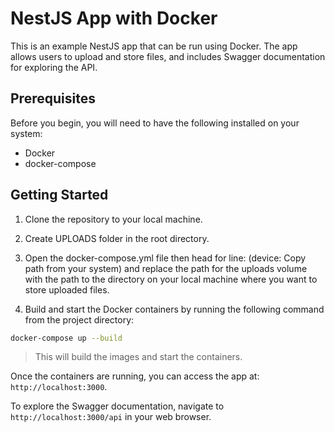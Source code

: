 # NestJS App with Docker

This is an example NestJS app that can be run using Docker. The app allows users to upload and store files, and includes Swagger documentation for exploring the API.

## Prerequisites

Before you begin, you will need to have the following installed on your system:

- Docker
- docker-compose

## Getting Started

1. Clone the repository to your local machine.

2. Create UPLOADS folder in the root directory.

3. Open the docker-compose.yml file then head for line: (device: Copy path from your system) and replace the path for the uploads volume with the path to the directory on your local machine where you want to store uploaded files.

4. Build and start the Docker containers by running the following command from the project directory:

```sh
docker-compose up --build
```

> This will build the images and start the containers.

Once the containers are running, you can access the app at: ` http://localhost:3000`.

To explore the Swagger documentation, navigate to `http://localhost:3000/api` in your web browser.
